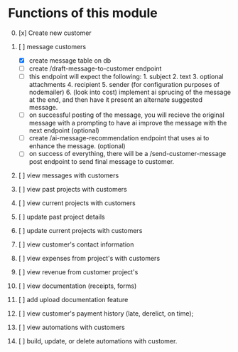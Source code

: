 # Functions of this module

0. [x] Create new customer

1. [ ] message customers
   - [x] create message table on db
   - [ ] create /draft-message-to-customer endpoint
   - [ ] this endpoint will expect the following:
             1. subject
             2. text
             3. optional attachments
             4. recipient
             5. sender (for configuration purposes of nodemailer)
             6. (look into cost) implement ai sprucing of the message at the end, and then have it present an alternate suggested message. 
    - [ ] on successful posting of the message, you will recieve the original message with a prompting to have ai improve the message with the next endpoint (optional)
    - [ ] create /ai-message-recommendation endpoint that uses ai to enhance the message. (optional)
    - [ ] on success of everything, there will be a /send-customer-message post endpoint to send final message to customer. 
2. [ ] view messages with customers
3. [ ] view past projects with customers
4. [ ] view current projects with customers
5. [ ] update past project details
6. [ ] update current projects with customers
7. [ ] view customer's contact information
8. [ ] view expenses from project's with customers
9. [ ] view revenue from customer project's
10. [ ] view documentation (receipts, forms)
11. [ ] add upload documentation feature
12. [ ] view customer's payment history (late, derelict, on time);
13. [ ] view automations with customers
14. [ ] build, update, or delete automations with customer.
